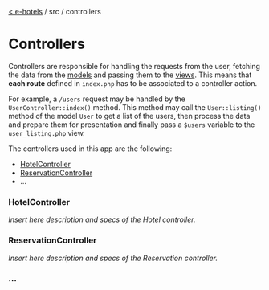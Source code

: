 [< e-hotels](index.md) / src / controllers

# Controllers

Controllers are responsible for handling the requests from the user, fetching the data from the [models](models.md) and passing them to the [views](views.md). This means that **each route** defined in `index.php` has to be associated to a controller action.

For example, a `/users` request may be handled by the `UserController::index()` method. This method may call the `User::listing()` method of the model `User` to get a list of the users, then process the data and prepare them for presentation and finally pass a `$users` variable to the `user_listing.php` view.

The controllers used in this app are the following:

* [HotelController](#hotelcontroller)
* [ReservationController](#reservationcontroller)
* ...


### HotelController
_Insert here description and specs of the Hotel controller._

### ReservationController
_Insert here description and specs of the Reservation controller._

### ...